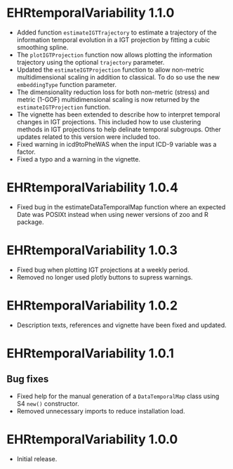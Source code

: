 # EHRtemporalVariability 1.1.0

* Added function `estimateIGTTrajectory` to estimate a trajectory of the information temporal evolution in a IGT projection by fitting a cubic smoothing spline.
* The `plotIGTProjection` function now allows plotting the information trajectory using the optional `trajectory` parameter.
* Updated the `estimateIGTProjection` function to allow non-metric multidimensional scaling in addition to classical. To do so use the new `embeddingType` function parameter.
* The dimensionality reduction loss for both non-metric (stress) and metric (1-GOF) multidimensional scaling is now returned by the `estimateIGTProjection` function.
* The vignette has been extended to describe how to interpret temporal changes in IGT projections. This included how to use clustering methods in IGT projections to help delinate temporal subgroups. Other updates related to this version were included too.
* Fixed warning in icd9toPheWAS when the input ICD-9 variable was a factor.
* Fixed a typo and a warning in the vignette.

# EHRtemporalVariability 1.0.4

* Fixed bug in the estimateDataTemporalMap function where an expected Date was POSIXt instead when using newer versions of zoo and R package.

# EHRtemporalVariability 1.0.3

* Fixed bug when plotting IGT projections at a weekly period.
* Removed no longer used plotly buttons to supress warnings.

# EHRtemporalVariability 1.0.2

* Description texts, references and vignette have been fixed and updated.

# EHRtemporalVariability 1.0.1

## Bug fixes

* Fixed help for the manual generation of a `DataTemporalMap` class using S4 `new()` constructor.
* Removed unnecessary imports to reduce installation load.

# EHRtemporalVariability 1.0.0

* Initial release.